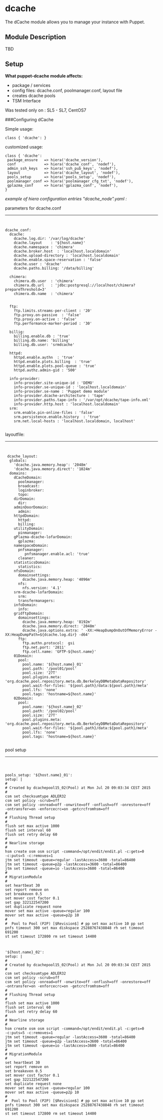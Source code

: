 # dcache #


The dCache module allows you to manage your instance with Puppet.

Module Description
-------------------

TBD

Setup
-----

**What puppet-dcache module affects:**

* package / services
* config files:  dcache.conf, poolmanager.conf, layout file
* creates dcache pools
* TSM Interface

Was tested only on : SL5 - SL7, CentOS7


###Configuring dCache

Simple usage: 

    class { 'dcache': }
  
customized usage:

    class { 'dcache':
     package_ensure   => hiera('dcache_version'),
     conf             => hiera('dcache_conf', 'nodef'),
     admin_ssh_keys   => hiera('ssh_pub_keys', 'nodef'),
     layout           => hiera('dcache_layout', 'nodef'),
     pools_setup      => hiera('pools_setup', 'nodef'),
     poolmanager_conf => hiera('poolmanager_cfg_txt', 'nodef'),
     gplazma_conf     => hiera('gplazma_conf', 'nodef'),
    }
 
 
*example of hiera configuration entries "_dcache_node_".yaml :* 

 parameters for dcache.conf
***
<pre><code>

dcache_conf:
  dcache: 
    dcache.log.dir: '/var/log/dcache'
    dcache.layout    : '${host.name}'
    dcache.namespace : 'chimera'
    dcache.broker.host  : 'localhost.localdomain'
    dcache.upload-directory : 'localhost.localdomain'
    dcache.enable.space-reservation : 'false'
    dcache.user : 'dcache'
    dcache.paths.billing: '/data/billing'
    
  chimera:
    chimera.db.user  : 'chimera'
    chimera.db.url   : 'jdbc:postgresql://localhost/chimera?prepareThreshold=3'
    chimera.db.name  : 'chimera'


  ftp:
    ftp.limits.streams-per-client : '20'
    ftp.proxy.on-passive  : 'false'
    ftp.proxy.on-active : 'false'
    ftp.performance-marker-period : '30'
  
  billig:
    billing.enable.db : 'true'
    billing.db.name: 'billing'
    billing.db.user: 'srmdcache'

  httpd:
    httpd.enable.authn  : 'true'
    httpd.enable.plots.billing  : 'true'
    httpd.enable.plots.pool-queue : 'true'
    httpd.authz.admin-gid : '500'

  info-provider:
    info-provider.site-unique-id : 'DEMO'
    info-provider.se-unique-id : 'localhost.localdomain'
    info-provider.se-name : 'Puppet demo module'
    info-provider.dcache-architecture : 'tape'
    info-provider.paths.tape-info : '/var/opt/dcache/tape-info.xml'
    info-provider.http.host : 'localhost.localdomain'
  srm:
    srm.enable.pin-online-files : 'false'
    srm.persistence.enable.history  : 'true'
    srm.net.local-hosts : 'localhost.localdomain, localhost'

</code></pre> 

 layoutfile: 
***
<pre><code>

 dcache_layout:
  globals: 
    'dcache.java.memory.heap': '2048m'
    'dcache.java.memory.direct': '1024m'
  domains:
    dCacheDomain:
      poolmanager: 
      broadcast:  
      loginbroker: 
      topo: 
    dirDomain:
      dir:
    adminDoorDomain:
      admin:
    httpdDomain:
      httpd:
      billing:
    utilityDomain:
      pinmanager:
    gPlazma-dcache-lofarDomain:
      gplazma:
    namespaceDomain:
      pnfsmanager: 
         pnfsmanager.enable.acl: 'true'
      cleaner:
    statisticsDomain:
      statistics:
    nfsDomain:
      domainsettings: 
        dcache.java.memory.heap: '4096m'
      nfs:
        nfs.version: '4.1'
    srm-dcache-lofarDomain:
      srm:
      transfermanagers:
    infoDomain:
      info:
    gridftpDomain:
      domainsettings:
        dcache.java.memory.heap: '8192m'
        dcache.java.memory.direct: '2048m'
        dcache.java.options.extra: ' -XX:+HeapDumpOnOutOfMemoryError -XX:HeapDumpPath=${dcache.log.dir} -d64'
      ftp:
        ftp.authn.protocol:  gsi
        ftp.net.port: '2811'
        ftp.cell.name: 'GFTP-${host.name}'
    01Domain: 
      pool:
        pool.name: '${host.name}_01'
        pool.path: '/pool01/pool'
        pool.size: '27T'
        pool.plugins.meta: 'org.dcache.pool.repository.meta.db.BerkeleyDBMetaDataRepository'
        pool.wait-for-files: '${pool.path}/data:${pool.path}/meta'
        pool.lfs: 'none'
        pool.tags: 'hostname=${host.name}'
    02Domain: 
      pool:
        pool.name: '${host.name}_02'
        pool.path: '/pool02/pool'
        pool.size: '27T'
        pool.plugins.meta: 'org.dcache.pool.repository.meta.db.BerkeleyDBMetaDataRepository'
        pool.wait-for-files: '${pool.path}/data:${pool.path}/meta'
        pool.lfs: 'none'
        pool.tags: 'hostname=${host.name}'

</code></pre>

pool setup 
***

<code><pre>

 pools_setup:
  '${host.name}_01':
     setup: |
       #
       # Created by dcachepool15_02(Pool) at Mon Jul 20 09:03:34 CEST 2015
       #
       csm set checksumtype ADLER32
       csm set policy -scrub=off
       csm set policy -onread=off -onwrite=off -onflush=off -onrestore=off -ontransfer=on -enforcecrc=on -getcrcfromhsm=off
       #
       # Flushing Thread setup
       #
       flush set max active 1000
       flush set interval 60
       flush set retry delay 60
       #
       # Nearline storage
       #
       hsm create osm osm script -command=/opt/endit/endit.pl -c:gets=0 -c:puts=5 -c:removes=1
       jtm set timeout -queue=regular -lastAccess=3600 -total=86400
       jtm set timeout -queue=p2p -lastAccess=3600 -total=86400
       jtm set timeout -queue=io -lastAccess=3600 -total=86400
       #
       # MigrationModule
       #
       set heartbeat 30
       set report remove on
       set breakeven 0.5
       set mover cost factor 0.1
       set gap 322122547200
       set duplicate request none
       mover set max active -queue=regular 100
       mover set max active -queue=p2p 10
       #
       #  Pool to Pool (P2P) [$Revision$]
       #
       pp set max active 10
       pp set pnfs timeout 300
       set max diskspace 25288767438848
       rh set timeout 691200
       st set timeout 172800
       rm set timeout 14400

  '${host.name}_02':
     setup: |
       #
       # Created by dcachepool15_02(Pool) at Mon Jul 20 09:03:34 CEST 2015
       #
       csm set checksumtype ADLER32
       csm set policy -scrub=off
       csm set policy -onread=off -onwrite=off -onflush=off -onrestore=off -ontransfer=on -enforcecrc=on -getcrcfromhsm=off
       #
       # Flushing Thread setup
       #
       flush set max active 1000
       flush set interval 60
       flush set retry delay 60
       #
       # Nearline storage
       #
       hsm create osm osm script -command=/opt/endit/endit.pl -c:gets=0 -c:puts=5 -c:removes=1
       jtm set timeout -queue=regular -lastAccess=3600 -total=86400
       jtm set timeout -queue=p2p -lastAccess=3600 -total=86400
       jtm set timeout -queue=io -lastAccess=3600 -total=86400
       #
       # MigrationModule
       #
       set heartbeat 30
       set report remove on
       set breakeven 0.5
       set mover cost factor 0.1
       set gap 322122547200
       set duplicate request none
       mover set max active -queue=regular 100
       mover set max active -queue=p2p 10
       #
       #  Pool to Pool (P2P) [$Revision$]
       #
       pp set max active 10
       pp set pnfs timeout 300
       set max diskspace 25288767438848
       rh set timeout 691200
       st set timeout 172800
       rm set timeout 14400

</code></pre>
 
 
 

